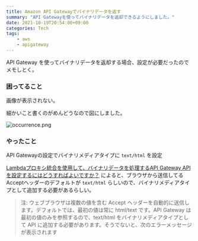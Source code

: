 ```yaml
---
title: Amazon API Gatewayでバイナリデータを返す
summary: "API Gatewayを使ってバイナリデータを返却できるようにしました。"
date: 2021-10-19T20:54:00+09:00
categories: Tech
tags:
    - aws
    - apigateway
---
```


API Gateway を使ってバイナリデータを返却する場合、設定が必要だったのでメモしとく。

### 困ってること

画像が表示されない。

細かいこと書くのがめんどうなので図にしました。

![occurrence.png](https://dsm01pap001files.storage.live.com/y4mIv945BbjauH35T-tREJzF2lzwfmAwJ6T9kWF2ZR2DkNnxIeJl9D-8Y9qOIjSNcRf96KScFwqmbJbWBJgb6TG6J2moLi-xerMaIJv-5Cbc8oYIFoAhjlOiQrg2kaI-1KkQg-huNwgrVuJHs9a3lx17IRNzQb-I_MQLspoaAdTEhiJ_EthWUjhWkLdZZAyl3Gr?encodeFailures=1&width=589&height=211)

### やったこと

API Gatewayの設定でバイナリメディアタイプに `text/html` を設定

[Lambdaプロキシ統合を使用して、バイナリデータを処理するAPI Gateway APIを設定するにはどうすればよいですか？](https://aws.amazon.com/jp/premiumsupport/knowledge-center/api-gateway-binary-data-lambda/) によると、ブラウザから送信してるAcceptヘッダーのデフォルトが `text/html` らしいので、バイナリメディアタイプとして追加する必要があるらしい。

> 注: ウェブブラウザは複数の値を含む Accept ヘッダーを自動的に送信します。デフォルトでは、最初の値は常に html/text です。API Gateway は最初の値のみを参照するので、text/html をバイナリメディアタイプとして API に追加する必要があります。そうでないと、次のエラーメッセージが表示されます
